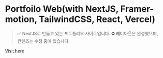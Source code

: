 # Portfoilo Web(with NextJS, Framer-motion, TailwindCSS, React, Vercel)
>✅ NextJS로 만들고 있는 포트폴리오 사이트입니다. 
⛔️ 레이아웃은 완성했으며, 컨텐츠는 수정 중에 있습니다.


[Visit here](https://zentechie-portfolio.vercel.app/)

